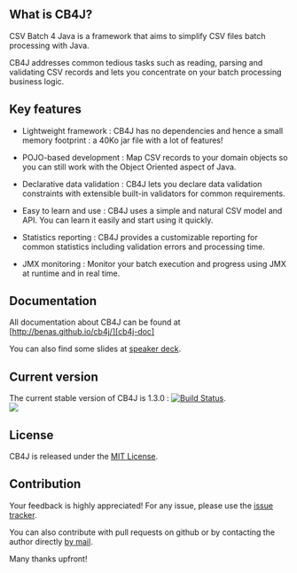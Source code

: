 ## What is CB4J?

CSV Batch 4 Java is a framework that aims to simplify CSV files batch processing with Java.

CB4J addresses common tedious tasks such as reading, parsing and validating CSV records and lets you concentrate on your batch processing business logic.

## Key features

 * Lightweight framework : CB4J has no dependencies and hence a small memory footprint : a 40Ko jar file with a lot of features!

 * POJO-based development : Map CSV records to your domain objects so you can still work with the Object Oriented aspect of Java.</p>

 * Declarative data validation : CB4J lets you declare data validation constraints with extensible built-in validators for common requirements.

 * Easy to learn and use : CB4J uses a simple and natural CSV model and API. You can learn it easily and start using it quickly.

 * Statistics reporting : CB4J provides a customizable reporting for common statistics including validation errors and processing time.

 * JMX monitoring : Monitor your batch execution and progress using JMX at runtime and in real time.

## Documentation

All documentation about CB4J can be found at [http://benas.github.io/cb4j/][cb4j-doc]

You can also find some slides at [speaker deck][].

## Current version

The current stable version of CB4J is 1.3.0 : [![Build Status](https://buildhive.cloudbees.com/job/benas/job/cb4j/badge/icon)](https://buildhive.cloudbees.com/job/benas/job/cb4j/).
<br/>
<a href="https://buildhive.cloudbees.com/job/benas/job/cb4j/"><img src="http://web-static-cloudfront.s3.amazonaws.com/images/badges/BuiltOnDEV.png"/></a>

## License
CB4J is released under the [MIT License][].

## Contribution
Your feedback is highly appreciated! For any issue, please use the [issue tracker][].

You can also contribute with pull requests on github or by contacting the author directly [by mail][].

Many thanks upfront!

[speaker deck]: https://speakerdeck.com/benas/cb4j
[cb4j-doc]: http://benas.github.io/cb4j/
[MIT License]: http://opensource.org/licenses/mit-license.php/
[issue tracker]: https://github.com/benas/cb4j/issues
[by mail]: mailto:md.benhassine@gmail.com?subject=[CB4J]
